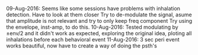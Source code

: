 09-Aug-2016:
    Seems like some sessions have problems with inhalation detection. Have to look at them closer
        Try to de-modulate the signal, asume that amplitude is not relevant and try to only keep freq component
        Try using the envelope, inst-amp, to do this.
10-Aug-2016:
    Tested modulating by ±env/2 and it didn't work as expected, exploring the original idea, ploting all inhalations
    before each behavioral event
11-Aug-2016:
    3 sec peri event works beautiful, now have to create a way of doing the psth's

